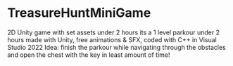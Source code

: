 # TreasureHuntMiniGame
2D Unity game with set assets under 2 hours
its a 1 level parkour under 2 hours made with Unity, free animations & SFX, coded with C++ in Visual Studio 2022
Idea: finish the parkour while navigating through the obstacles and open the chest with the key in least amount of time!
